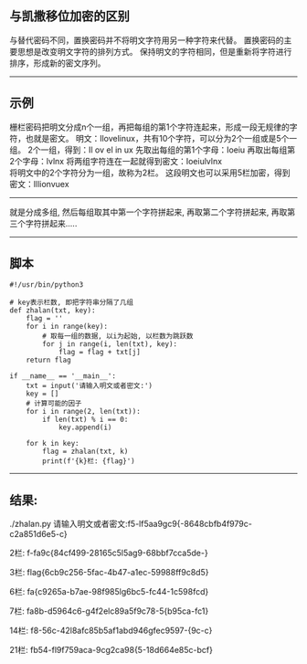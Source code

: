 ## 与凯撒移位加密的区别

与替代密码不同，置换密码并不将明文字符用另一种字符来代替。
置换密码的主要思想是改变明文字符的排列方式。
保持明文的字符相同，但是重新将字符进行排序，形成新的密文序列。

---

## 示例

栅栏密码把明文分成n个一组，再把每组的第1个字符连起来，形成一段无规律的字符，也就是密文。
明文：Ilovelinux，共有10个字符，可以分为2个一组或是5个一组。
2个一组，得到：Il ov el in ux
先取出每组的第1个字母：Ioeiu
再取出每组第2个字母：lvlnx
将两组字符连在一起就得到密文：Ioeiulvlnx        
将明文中的2个字符分为一组，故称为2栏。
这段明文也可以采用5栏加密，得到密文：Illionvuex

---

就是分成多组, 然后每组取其中第一个字符拼起来, 再取第二个字符拼起来, 再取第三个字符拼起来.....

---

## 脚本

```
#!/usr/bin/python3

# key表示栏数, 即把字符串分隔了几组
def zhalan(txt, key):
	flag = ''
	for i in range(key):
		# 取每一组的数据, 以i为起始, 以栏数为跳跃数
		for j in range(i, len(txt), key):
			flag = flag + txt[j]
	return flag

if __name__ == '__main__':
	txt = input('请输入明文或者密文:')
	key = []
	# 计算可能的因子
	for i in range(2, len(txt)):
		if len(txt) % i == 0:
			key.append(i)

	for k in key:
		flag = zhalan(txt, k)
		print(f'{k}栏: {flag}')
```

---

## 结果:

./zhalan.py
请输入明文或者密文:f5-lf5aa9gc9{-8648cbfb4f979c-c2a851d6e5-c}

2栏: f-fa9c{84cf499-28165c5l5ag9-68bbf7cca5de-}

3栏: flag{6cb9c256-5fac-4b47-a1ec-59988ff9c8d5}

6栏: fa{c9265a-b7ae-98f985lg6bc5-fc44-1c598fcd}

7栏: fa8b-d5964c6-g4f2elc89a5f9c78-5{b95ca-fc1}

14栏: f8-56c-42l8afc85b5af1abd946gfec9597-{9c-c}

21栏: fb54-fl9f759aca-9cg2ca98{5-18d664e85c-bcf}
